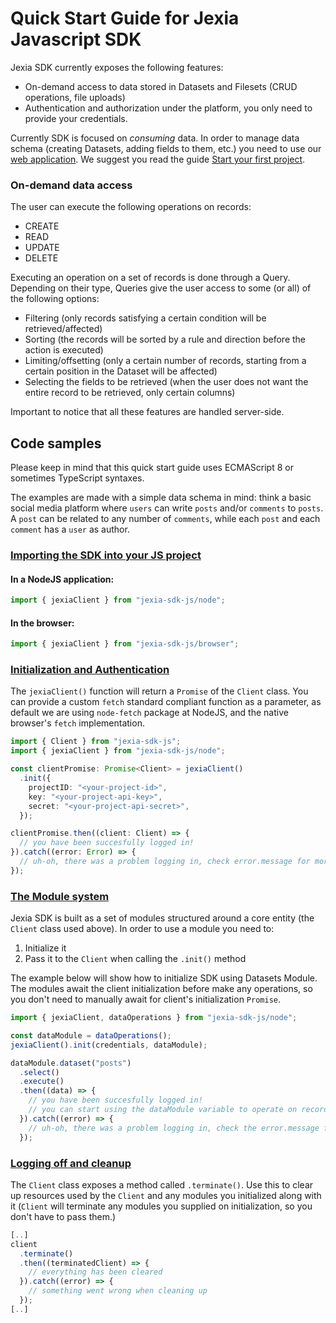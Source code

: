 # Quick Start Guide for Jexia Javascript SDK

Jexia SDK currently exposes the following features:
  - On-demand access to data stored in Datasets and Filesets (CRUD operations, file uploads)
  - Authentication and authorization under the platform, you only need to provide your credentials.

Currently SDK is focused on *consuming* data. In order to manage data schema (creating Datasets, adding fields to them, etc.) you need to use our [web application](https://app.jexia.com). We suggest you read the guide [Start your first project](https://www.jexia.com/en/docs/getting-started/).

### On-demand data access
The user can execute the following operations on records:
  - CREATE
  - READ
  - UPDATE
  - DELETE

Executing an operation on a set of records is done through a Query. Depending on their type, Queries give the user access to some (or all) of the following options:
  - Filtering (only records satisfying a certain condition will be retrieved/affected)
  - Sorting (the records will be sorted by a rule and direction before the action is executed)
  - Limiting/offsetting (only a certain number of records, starting from a certain position in the Dataset will be affected)
  - Selecting the fields to be retrieved (when the user does not want the entire record to be retrieved, only certain columns)

Important to notice that all these features are handled server-side.

## Code samples

Please keep in mind that this quick start guide uses ECMAScript 8 or sometimes TypeScript syntaxes.

The examples are made with a simple data schema in mind: think a basic social media platform where `users` can write `posts` and/or `comments` to `posts`. A `post` can be related to any number of `comments`, while each `post` and each `comment` has a `user` as author.

### [Importing the SDK into your JS project](#importing-sdk)

#### In a NodeJS application:
``` Javascript
import { jexiaClient } from "jexia-sdk-js/node";
```

#### In the browser:
``` Javascript
import { jexiaClient } from "jexia-sdk-js/browser";
```

### [Initialization and Authentication](#init-sdk)

The `jexiaClient()` function will return a `Promise` of the `Client` class. You can provide a custom `fetch` standard compliant function as a parameter, as default we are using `node-fetch` package at NodeJS, and the native browser's `fetch` implementation.

``` Typescript
import { Client } from "jexia-sdk-js";
import { jexiaClient } from "jexia-sdk-js/node";

const clientPromise: Promise<Client> = jexiaClient()
  .init({
    projectID: "<your-project-id>",
    key: "<your-project-api-key>",
    secret: "<your-project-api-secret>",
  });

clientPromise.then((client: Client) => {
  // you have been succesfully logged in!
}).catch((error: Error) => {
  // uh-oh, there was a problem logging in, check error.message for more info
});
```

### [The Module system](#the-module-system)

Jexia SDK is built as a set of modules structured around a core entity (the `Client` class used above).
In order to use a module you need to:

1. Initialize it
2. Pass it to the `Client` when calling the `.init()` method

The example below will show how to initialize SDK using Datasets Module. The modules await the client initialization before make any operations, so you don't need to manually await for client's initialization `Promise`.

``` Javascript
import { jexiaClient, dataOperations } from "jexia-sdk-js/node";

const dataModule = dataOperations();
jexiaClient().init(credentials, dataModule);

dataModule.dataset("posts")
  .select()
  .execute()
  .then((data) => {
    // you have been succesfully logged in!
    // you can start using the dataModule variable to operate on records here
  }).catch((error) => {
    // uh-oh, there was a problem logging in, check the error.message for more info
  });
```

### [Logging off and cleanup](#logging-off)

The `Client` class exposes a method called `.terminate()`. Use this to clear up resources used by the `Client` and any modules you initialized along with it (`Client` will terminate any modules you supplied on initialization, so you don't have to pass them.)

``` Javascript
[..]
client
  .terminate()
  .then((terminatedClient) => {
    // everything has been cleared
  }).catch((error) => {
    // something went wrong when cleaning up
  });
[..]
```
